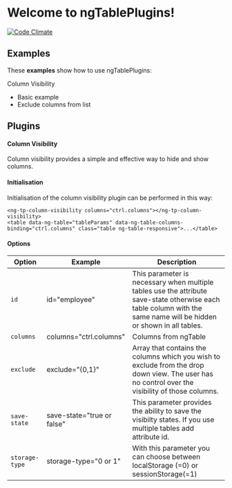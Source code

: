 
Welcome to ngTablePlugins!
===================

[![Code Climate](https://codeclimate.com/github/nucle/ng-table-plugins/badges/gpa.svg)](https://codeclimate.com/github/nucle/ng-table-plugins)

## **Examples**

These **examples** show how to use ngTablePlugins:

Column Visibility
- Basic example 
- Exclude columns from list

## **Plugins**

#### **Column Visibility**
Column visibility provides a simple and effective way to hide and show columns.

#### **Initialisation**
Initialisation of the column visibility plugin can be performed in this way:
```
<ng-tp-column-visibility columns="ctrl.columns"></ng-tp-column-visibility>
<table data-ng-table="tableParams" data-ng-table-columns-binding="ctrl.columns" class="table ng-table-responsive">...</table>
```

#### **Options**
|  Option                | Example                             |  Description   |            
 ----------------- | ---------------------------- |----|
| `id` |   id="employee"         | This parameter is necessary when multiple tables use the attribute save-state otherwise each table column with the same name will be hidden or shown in all tables.|
|`columns`| columns="ctrl.columns" | Columns from ngTable |
| `exclude`   	| exclude="{0,1}" |Array that contains the columns which you wish to exclude from the drop down view. The user has no control over the visibility of those columns.| 
| `save-state`  |save-state="true or false"| This parameter provides the ability to save the visibilty states. If you use multiple tables add attribute id.|  
| `storage-type`| storage-type="0 or 1" | With this parameter you can choose between localStorage (=0) or sessionStorage(=1) |

